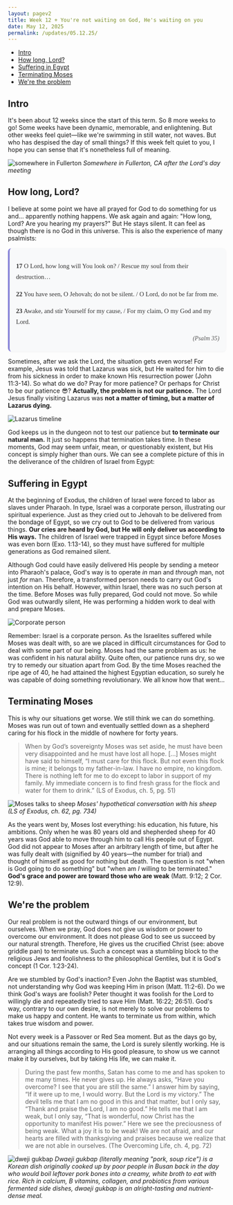 ```yaml
---
layout: pagev2
title: Week 12 + You're not waiting on God, He's waiting on you
date: May 12, 2025
permalink: /updates/05.12.25/
---
```

- [Intro](#intro)
- [How long, Lord?](#how-long-lord)
- [Suffering in Egypt](#suffering-in-egypt)
- [Terminating Moses](#terminating-moses)
- [We're the problem](#were-the-problem)

## Intro

It's been about 12 weeks since the start of this term. So 8 more weeks to go! Some weeks have been dynamic, memorable, and enlightening. But other weeks feel quiet—like we're swimming in still water, not waves. But who has despised the day of small things? If this week felt quiet to you, I hope you can sense that it's nonetheless full of meaning.

![somewhere in Fullerton](../../img/05.12.25.4.webp)
*Somewhere in Fullerton, CA after the Lord's day meeting*

## How long, Lord?

I believe at some point we have all prayed for God to do something for us and… apparently nothing happens. We ask again and again: "How long, Lord? Are you hearing my prayers?" But He stays silent. It can feel as though there is no God in this universe. This is also the experience of many psalmists:

<div style="background: #f8f9fa; border-left: 4px solid #8884d8; padding: 1em 1em 0.25em 1em; margin: 1em 0; font-family: 'Georgia', serif; font-size: 1.05em; line-height: 1.7; color: #333; border-radius: 8px; box-shadow: 0 1px 4px rgba(0,0,0,0.05);">
<p style="margin-bottom: 0.8em;"><strong>17</strong> O Lord, how long will You look on? / Rescue my soul from their destruction…</p>
<p style="margin-bottom: 0.8em;"><strong>22</strong> You have seen, O Jehovah; do not be silent. / O Lord, do not be far from me.</p>
<p style="margin-bottom: 0.8em;"><strong>23</strong> Awake, and stir Yourself for my cause, / For my claim, O my God and my Lord.</p>
<p style="text-align: right; font-size: 0.95em; font-style: italic; color: #555;">(Psalm 35)</p>
</div>

Sometimes, after we ask the Lord, the situation gets even worse! For example, Jesus was told that Lazarus was sick, but He waited for him to die from his sickness in order to make known His resurrection power (John 11:3-14). So what do we do? Pray for more patience? Or perhaps for Christ to be our patience 😎? **Actually, the problem is not our patience.** The Lord Jesus finally visiting Lazarus was **not a matter of timing, but a matter of Lazarus dying.**

![Lazarus timeline](../../img/05.12.25.1.webp)

God keeps us in the dungeon not to test our patience but **to terminate our natural man.** It just so happens that termination takes time. In these moments, God may seem unfair, mean, or questionably existent, but His concept is simply higher than ours. We can see a complete picture of this in the deliverance of the children of Israel from Egypt:

## Suffering in Egypt

At the beginning of Exodus, the children of Israel were forced to labor as slaves under Pharaoh. In type, Israel was a corporate person, illustrating our spiritual experience. Just as they cried out to Jehovah to be delivered from the bondage of Egypt, so we cry out to God to be delivered from various things. **Our cries are heard by God, but He will only deliver us according to His ways.** The children of Israel were trapped in Egypt since before Moses was even born (Exo. 1:13-14), so they must have suffered for multiple generations as God remained silent.

Although God could have easily delivered His people by sending a meteor into Pharaoh's palace, God's way is to operate *in* man and *through* man, not just *for* man. Therefore, a transformed person needs to carry out God's intention on His behalf. However, within Israel, there was no such person at the time. Before Moses was fully prepared, God could not move. So while God was outwardly silent, He was performing a hidden work to deal with and prepare Moses.

![Corporate person](../../img/05.12.25.2.webp)

Remember: Israel is a corporate person. As the Israelites suffered while Moses was dealt with, so are we placed in difficult circumstances for God to deal with some part of our being. Moses had the same problem as us: he was confident in his natural ability. Quite often, our patience runs dry, so we try to remedy our situation apart from God. By the time Moses reached the ripe age of 40, he had attained the highest Egyptian education, so surely he was capable of doing something revolutionary. We all know how that went...

## Terminating Moses

This is why our situations get worse. We still think we can do something. Moses was run out of town and eventually settled down as a shepherd caring for his flock in the middle of nowhere for forty years.

>When by God’s sovereignty Moses was set aside, he must have been very disappointed and he must have lost all hope. […] Moses might have said to himself, “I must care for this flock. But not even this flock is mine; it belongs to my father-in-law. I have no empire, no kingdom. There is nothing left for me to do except to labor in support of my family. My immediate concern is to find fresh grass for the flock and water for them to drink.” (LS of Exodus, ch. 5, pg. 51)

![Moses talks to sheep](../../img/05.12.25.3.webp)
*Moses' hypothetical conversation with his sheep (LS of Exodus, ch. 62, pg. 734)*

As the years went by, Moses lost everything: his education, his future, his ambitions. Only when he was 80 years old and shepherded sheep for 40 years was God able to move through him to call His people out of Egypt. God did not appear to Moses after an arbitrary length of time, but after he was fully dealt with (signified by 40 years—the number for trial) and thought of himself as good for nothing but death. The question is not "when is God going to do something" but "when am *I* willing to be terminated." **God's grace and power are toward those who are weak** (Matt. 9:12; 2 Cor. 12:9).

## We're the problem

Our real problem is not the outward things of our environment, but ourselves. When we pray, God does not give us wisdom or power to overcome our environment. It does not please God to see us succeed by our natural strength. Therefore, He gives us the crucified Christ (see: above griddle pan) to terminate us. Such a concept was a stumbling block to the religious Jews and foolishness to the philosophical Gentiles, but it is God's concept (1 Cor. 1:23-24). 

Are we stumbled by God's inaction? Even John the Baptist was stumbled, not understanding why God was keeping Him in prison (Matt. 11:2-6). Do we think God's ways are foolish? Peter thought it was foolish for the Lord to willingly die and repeatedly tried to save Him (Matt. 16:22; 26:51). God's way, contrary to our own desire, is not merely to solve our problems to make us happy and content. He wants to terminate us from within, which takes true wisdom and power. 

Not every week is a Passover or Red Sea moment. But as the days go by, and our situations remain the same, the Lord is surely silently working. He is arranging all things according to His good pleasure, to show us we cannot make it by ourselves, but by taking His life, we can make it.

>During the past few months, Satan has come to me and has spoken to me many times. He never gives up. He always asks, “Have you overcome? I see that you are still the same.” I answer him by saying, “If it were up to me, I would worry. But the Lord is my victory.” The devil tells me that I am no good in this and that matter, but I only say, “Thank and praise the Lord, I am no good.” He tells me that I am weak, but I only say, “That is wonderful, now Christ has the opportunity to manifest His power.” Here we see the preciousness of being weak. What a joy it is to be weak! We are not afraid, and our hearts are filled with thanksgiving and praises because we realize that we are not able in ourselves. (The Overcoming Life, ch. 4, pg. 72)

![dweji gukbap](../../img/05.12.25.5.webp)
*Dwaeji gukbap (literally meaning "pork, soup rice") is a Korean dish originally cooked up by poor people in Busan back in the day who would boil leftover pork bones into a creamy, white broth to eat with rice. Rich in calcium, B vitamins, collagen, and probiotics from various fermented side dishes, dwaeji gukbap is an alright-tasting and nutrient-dense meal.*